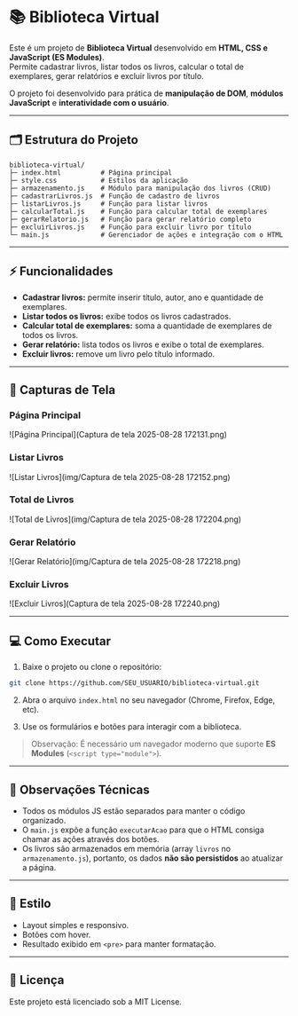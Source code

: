 # 📚 Biblioteca Virtual

Este é um projeto de **Biblioteca Virtual** desenvolvido em **HTML, CSS e JavaScript (ES Modules)**.  
Permite cadastrar livros, listar todos os livros, calcular o total de exemplares, gerar relatórios e excluir livros por título.  

O projeto foi desenvolvido para prática de **manipulação de DOM**, **módulos JavaScript** e **interatividade com o usuário**.

---

## 🗂 Estrutura do Projeto

```
biblioteca-virtual/
├─ index.html          # Página principal
├─ style.css           # Estilos da aplicação
├─ armazenamento.js    # Módulo para manipulação dos livros (CRUD)
├─ cadastrarLivros.js  # Função de cadastro de livros
├─ listarLivros.js     # Função para listar livros
├─ calcularTotal.js    # Função para calcular total de exemplares
├─ gerarRelatorio.js   # Função para gerar relatório completo
├─ excluirLivros.js    # Função para excluir livro por título
└─ main.js             # Gerenciador de ações e integração com o HTML
```

---

## ⚡ Funcionalidades

- **Cadastrar livros:** permite inserir título, autor, ano e quantidade de exemplares.
- **Listar todos os livros:** exibe todos os livros cadastrados.
- **Calcular total de exemplares:** soma a quantidade de exemplares de todos os livros.
- **Gerar relatório:** lista todos os livros e exibe o total de exemplares.
- **Excluir livros:** remove um livro pelo título informado.

---

## 📸 Capturas de Tela

### Página Principal
![Página Principal](Captura de tela 2025-08-28 172131.png)

### Listar Livros
![Listar Livros](img/Captura de tela 2025-08-28 172152.png)

### Total de Livros
![Total de Livros](img/Captura de tela 2025-08-28 172204.png)

### Gerar Relatório
![Gerar Relatório](img/Captura de tela 2025-08-28 172218.png)

### Excluir Livros
![Excluir Livros](Captura de tela 2025-08-28 172240.png)

---

## 💻 Como Executar

1. Baixe o projeto ou clone o repositório:

```bash
git clone https://github.com/SEU_USUARIO/biblioteca-virtual.git
```

2. Abra o arquivo `index.html` no seu navegador (Chrome, Firefox, Edge, etc).

3. Use os formulários e botões para interagir com a biblioteca.

> Observação: É necessário um navegador moderno que suporte **ES Modules** (`<script type="module">`).

---

## 📌 Observações Técnicas

- Todos os módulos JS estão separados para manter o código organizado.
- O `main.js` expõe a função `executarAcao` para que o HTML consiga chamar as ações através dos botões.
- Os livros são armazenados em memória (array `livros` no `armazenamento.js`), portanto, os dados **não são persistidos** ao atualizar a página.

---

## 🎨 Estilo

- Layout simples e responsivo.
- Botões com hover.
- Resultado exibido em `<pre>` para manter formatação.

---

## 📝 Licença

Este projeto está licenciado sob a MIT License.
